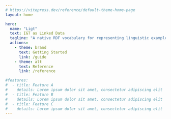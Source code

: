 ```yaml
---
# https://vitepress.dev/reference/default-theme-home-page
layout: home

hero:
  name: "Ligt"
  text: IGT as Linked Data
  tagline: "A native RDF vocabulary for representing linguistic examples as linked data."
  actions:
    - theme: brand
      text: Getting Started
      link: /guide
    - theme: alt
      text: Reference
      link: /reference

#features:
#  - title: Feature A
#    details: Lorem ipsum dolor sit amet, consectetur adipiscing elit
#  - title: Feature B
#    details: Lorem ipsum dolor sit amet, consectetur adipiscing elit
#  - title: Feature C
#    details: Lorem ipsum dolor sit amet, consectetur adipiscing elit
---
```


